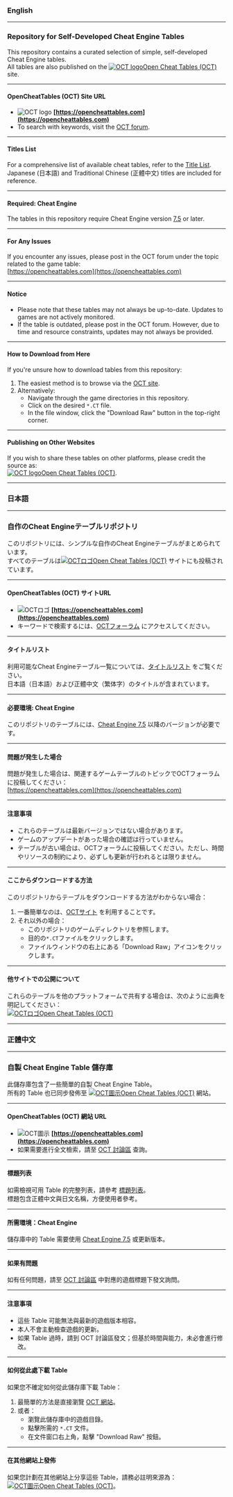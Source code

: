 ### English

---

### **Repository for Self-Developed Cheat Engine Tables**  
This repository contains a curated selection of simple, self-developed Cheat Engine tables.  
All tables are also published on the [<img src="https://opencheattables.com/ext/tatiana5/favicon/favicon.png" alt="OCT logo">Open Cheat Tables (OCT)](https://opencheattables.com) site.  

---

#### **OpenCheatTables (OCT) Site URL**  
- <img src="https://opencheattables.com/ext/tatiana5/favicon/favicon.png" alt="OCT logo"> **[https://opencheattables.com](https://opencheattables.com)**  
- To search with keywords, visit the [OCT forum](https://opencheattables.com).

---

#### **Titles List**  
For a comprehensive list of available cheat tables, refer to the [Title List](https://github.com/bbfox0703/Mydev-Cheat-Engine-Tables/blob/main/TITLELIST.md).  
Japanese (日本語) and Traditional Chinese (正體中文) titles are included for reference.  

---

#### **Required: Cheat Engine**  
The tables in this repository require Cheat Engine version [7.5](https://github.com/cheat-engine/cheat-engine/releases) or later.  

---

#### **For Any Issues**  
If you encounter any issues, please post in the OCT forum under the topic related to the game table:  
[https://opencheattables.com](https://opencheattables.com)  

---

#### **Notice**  
- Please note that these tables may not always be up-to-date. Updates to games are not actively monitored.  
- If the table is outdated, please post in the OCT forum. However, due to time and resource constraints, updates may not always be provided.

---

#### **How to Download from Here**  
If you're unsure how to download tables from this repository:  
1. The easiest method is to browse via the [OCT site](https://opencheattables.com).  
2. Alternatively:  
   - Navigate through the game directories in this repository.  
   - Click on the desired `*.CT` file.  
   - In the file window, click the "Download Raw" button in the top-right corner.

---

#### **Publishing on Other Websites**  
If you wish to share these tables on other platforms, please credit the source as:  
[<img src="https://opencheattables.com/ext/tatiana5/favicon/favicon.png" alt="OCT logo">Open Cheat Tables (OCT)](https://opencheattables.com).  

---

### 日本語

---

### **自作のCheat Engineテーブルリポジトリ**  
このリポジトリには、シンプルな自作のCheat Engineテーブルがまとめられています。  
すべてのテーブルは[<img src="https://opencheattables.com/ext/tatiana5/favicon/favicon.png" alt="OCTロゴ">Open Cheat Tables (OCT)](https://opencheattables.com) サイトにも投稿されています。  

---

#### **OpenCheatTables (OCT) サイトURL**  
- <img src="https://opencheattables.com/ext/tatiana5/favicon/favicon.png" alt="OCTロゴ"> **[https://opencheattables.com](https://opencheattables.com)**  
- キーワードで検索するには、[OCTフォーラム](https://opencheattables.com) にアクセスしてください。  

---

#### **タイトルリスト**  
利用可能なCheat Engineテーブル一覧については、[タイトルリスト](https://github.com/bbfox0703/Mydev-Cheat-Engine-Tables/blob/main/TITLELIST.md) をご覧ください。  
日本語（日本語）および正體中文（繁体字）のタイトルが含まれています。

---

#### **必要環境: Cheat Engine**  
このリポジトリのテーブルには、[Cheat Engine 7.5](https://github.com/cheat-engine/cheat-engine/releases) 以降のバージョンが必要です。

---

#### **問題が発生した場合**  
問題が発生した場合は、関連するゲームテーブルのトピックでOCTフォーラムに投稿してください：  
[https://opencheattables.com](https://opencheattables.com)

---

#### **注意事項**  
- これらのテーブルは最新バージョンではない場合があります。  
- ゲームのアップデートがあった場合の確認は行っていません。  
- テーブルが古い場合は、OCTフォーラムに投稿してください。ただし、時間やリソースの制約により、必ずしも更新が行われるとは限りません。

---

#### **ここからダウンロードする方法**  
このリポジトリからテーブルをダウンロードする方法がわからない場合：  
1. 一番簡単なのは、[OCTサイト](https://opencheattables.com) を利用することです。  
2. それ以外の場合：  
   - このリポジトリのゲームディレクトリを参照します。  
   - 目的の`*.CT`ファイルをクリックします。  
   - ファイルウィンドウの右上にある「Download Raw」アイコンをクリックします。  

---

#### **他サイトでの公開について**  
これらのテーブルを他のプラットフォームで共有する場合は、次のように出典を明記してください：  
[<img src="https://opencheattables.com/ext/tatiana5/favicon/favicon.png" alt="OCTロゴ">Open Cheat Tables (OCT)](https://opencheattables.com)  

---

### 正體中文

---

### **自製 Cheat Engine Table 儲存庫**  
此儲存庫包含了一些簡單的自製 Cheat Engine Table。  
所有的 Table 也已同步發佈至 [<img src="https://opencheattables.com/ext/tatiana5/favicon/favicon.png" alt="OCT圖示">Open Cheat Tables (OCT)](https://opencheattables.com) 網站。

---

#### **OpenCheatTables (OCT) 網站 URL**  
- <img src="https://opencheattables.com/ext/tatiana5/favicon/favicon.png" alt="OCT圖示"> **[https://opencheattables.com](https://opencheattables.com)**  
- 如果需要進行全文檢索，請至 [OCT 討論區](https://opencheattables.com) 查詢。  

---

#### **標題列表**  
如需檢視可用 Table 的完整列表，請參考 [標題列表](https://github.com/bbfox0703/Mydev-Cheat-Engine-Tables/blob/main/TITLELIST.md)。  
標題包含正體中文與日文名稱，方便使用者參考。

---

#### **所需環境：Cheat Engine**  
儲存庫中的 Table 需要使用 [Cheat Engine 7.5](https://github.com/cheat-engine/cheat-engine/releases) 或更新版本。  

---

#### **如果有問題**  
如有任何問題，請至 [OCT 討論區](https://opencheattables.com) 中對應的遊戲標題下發文詢問。

---

#### **注意事項**  
- 這些 Table 可能無法與最新的遊戲版本相容。  
- 本人不會主動檢查遊戲的更新。  
- 如果 Table 過時，請到 OCT 討論區發文；但基於時間與能力，未必會進行修改。

---

#### **如何從此處下載 Table**  
如果您不確定如何從此儲存庫下載 Table：  
1. 最簡單的方法是直接瀏覽 [OCT 網站](https://opencheattables.com)。  
2. 或者：  
   - 瀏覽此儲存庫中的遊戲目錄。  
   - 點擊所需的 `*.CT` 文件。  
   - 在文件窗口右上角，點擊 "Download Raw" 按鈕。

---

#### **在其他網站上發佈**  
如果您計劃在其他網站上分享這些 Table，請務必註明來源為：  
[<img src="https://opencheattables.com/ext/tatiana5/favicon/favicon.png" alt="OCT圖示">Open Cheat Tables (OCT)](https://opencheattables.com)。  
